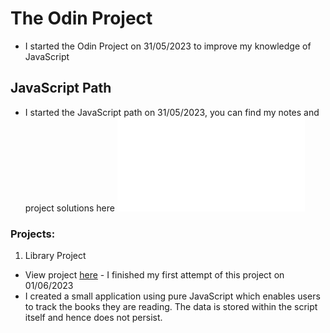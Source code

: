 # The Odin Project

* I started the Odin Project on 31/05/2023 to improve my knowledge of JavaScript

## JavaScript Path

* I started the JavaScript path on 31/05/2023, you can find my notes and project solutions here ![](/1%20Full%20Stack%20JavaScript%20Path/2%20JavaScript/README.md)

### Projects:

1) Library Project 

* View project [here](/1%20Full%20Stack%20JavaScript%20Path/2%20JavaScript/Projects/1%20Library/README.md) - I finished my first attempt of this project on 01/06/2023
* I created a small application using pure JavaScript which enables users to track the books they are reading. The data is stored within the script itself and hence does not persist.